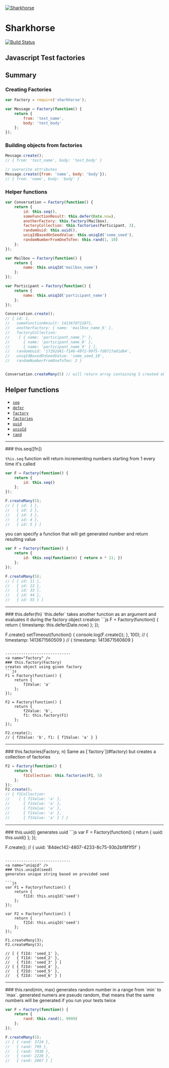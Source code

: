 [![Sharkhorse](https://raw.githubusercontent.com/dmitriiabramov/sharkhorse/master/shark-horse.jpg)](https://raw.githubusercontent.com/dmitriiabramov/sharkhorse/master/shark-horse.jpg)
# Sharkhorse

[![Build Status](https://travis-ci.org/dmitriiabramov/sharkhorse.svg?branch=master)](https://travis-ci.org/dmitriiabramov/sharkhorse)

## Javascript Test factories

## Summary

### Creating Factories

```js
var Factory = require('sharkhorse');

var Message = Factory(function() {
    return {
        from: 'test_name',
        body: 'test_body'
    };
});
```

### Building objects from factories

```js
Message.create();
// { from: 'test_name', body: 'test_body' }

// overwrite attributes
Message.create({from: 'name', body: 'body'});
// { from: 'name', body: 'body' }
```

### Helper functions

```js
var Conversation = Factory(function() {
    return {
        id: this.seq(),
        someFunctionResult: this.defer(Date.now),
        anotherFactory: this.factory(Mailbox),
        factoryCollection: this.factories(Participant, 3),
        randomUuid: this.uuid(),
        uniqIdBasedOnSeedValue: this.uniqId('some_seed'),
        randomNumberFromOneToTen: this.rand(1, 10)
    };
});

var Mailbox = Factory(function() {
    return {
        name: this.uniqId('mailbox_name')
    };
});

var Participant = Factory(function() {
    return {
        name: this.uniqId('participant_name')
    };
});

Conversation.create();
// { id: 1,
//   someFunctionResult: 1413670721071,
//   anotherFactory: { name: 'mailbox_name_6' },
//   factoryCollection:
//    [ { name: 'participant_name_7' },
//      { name: 'participant_name_8' },
//      { name: 'participant_name_9' } ],
//   randomUuid: '17292d41-f146-49f2-99f5-fd0717a01d84',
//   uniqIdBasedOnSeedValue: 'some_seed_10',
//   randomNumberFromOneToTen: 2 }


Conversation.createMany(5) // will return array containing 5 created objects
```

## Helper functions

- [`seq`](#seq)
- [`defer`](#defer)
- [`factory`](#factory)
- [`factories`](#factories)
- [`uuid`](#uuid)
- [`uniqId`](#uniqid)
- [`rand`](#rand)

-----------------------------
<a name="seq" />
### this.seq([fn])

`this.seq` function will return incrementing numbers starting from 1 every time it's called

```js
var F = Factory(function() {
    return {
        id: this.seq()
    };
});

F.createMany(5);
// [ { id: 1 },
//   { id: 2 },
//   { id: 3 },
//   { id: 4 },
//   { id: 5 } ]

```

you can specify a function that will get generated number and return resulting value
```js
var F = Factory(function() {
    return {
        id: this.seq(function(n) { return n * 11; })
    };
});

F.createMany(5);
// [ { id: 11 },
//   { id: 22 },
//   { id: 33 },
//   { id: 44 },
//   { id: 55 } ]
```

-----------------------------
<a name="defer" />
### this.defer(fn)
`this.defer` takes another function as an argument and evaluates it during the factory object creation
```js
F = Factory(function() {
    return {
        timestamp: this.defer(Date.now)
    };
});

F.create()
setTimeout(function() { console.log(F.create()); }, 100);
// { timestamp: 1413671560509 }
// { timestamp: 1413671560609 }
```

-----------------------------
<a name="factory" />
### this.factory(Factory)
creates object using given factory
```js
F1 = Factory(function() {
    return {
        f1Value: 'a'
    };
});

F2 = Factory(function() {
    return {
        f2Value: 'b',
        f1: this.factory(F1)
    };
});

F2.create();
// { f2Value: 'b', f1: { f1Value: 'a' } }

```

-----------------------------
<a name="factories" />
### this.factories(Factory, n)
Same as [`factory`](#factory) but creates a collection of factories

```js
F2 = Factory(function() {
    return {
        f1Collection: this.factories(F1, 5)
    };
});
F2.create();
// { f1Collection:
//    [ { f1Value: 'a' },
//      { f1Value: 'a' },
//      { f1Value: 'a' },
//      { f1Value: 'a' },
//      { f1Value: 'a' } ] }
```

-----------------------------
<a name="uuid" />
### this.uuid()
generates uuid
```js
var F = Factory(function() {
    return {
        uuid: this.uuid()
    };
});

F.create();
// { uuid: '84dec142-4807-4233-8c75-93b2bf8f1f5f' }
```

-----------------------------
<a name="uniqid" />
### this.uniqId(seed)
generates unique string based on provided seed

```js
var F1 = Factory(function() {
    return {
        f1Id: this.uniqId('seed')
    };
});

var F2 = Factory(function() {
    return {
        f2Id: this.uniqId('seed')
    };
});

F1.createMany(3);
F2.createMany(3);

// [ { f1Id: 'seed_1' },
//   { f1Id: 'seed_2' },
//   { f1Id: 'seed_3' } ]
// [ { f2Id: 'seed_4' },
//   { f2Id: 'seed_5' },
//   { f2Id: 'seed_6' } ]
```

-----------------------------
<a name="rand" />
### this.rand(min, max)
generates random number in a range from `min` to `max`. generated numers are pseudo random, that means that the same
numbers will be generated if you run your tests twice

```js
var F = Factory(function() {
    return {
        rand: this.rand(1, 9999)
    };
});

F.createMany(5);
// [ { rand: 3724 },
//   { rand: 799 },
//   { rand: 7038 },
//   { rand: 2226 },
//   { rand: 2067 } ]
```
